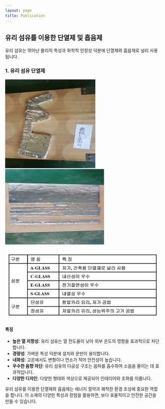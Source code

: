 ```yaml
---
layout: page
title: Publication
---
```

## 유리 섬유를 이용한 단열제 및 흡음제

유리 섬유는 뛰어난 물리적 특성과 화학적 안정성 덕분에 단열제와 흡음제로 널리 사용됩니다.

### 1. 유리 섬유 단열제
 ![유리 섬유 이미지](assets/img/example1.jpg)
 ![유리 섬유 이미지](assets/img/example2.jpg)

<img src="assets/img/glass_fiber.png" alt="유리 섬유 이미지" width="600" />

#### 특징
- **높은 열 저항성**: 유리 섬유는 열 전도율이 낮아 외부 온도의 영향을 효과적으로 차단합니다.
- **경량성**: 가벼운 특성 덕분에 설치와 운반이 용이합니다.
- **내화성**: 고온에서도 변형이나 연소가 적어 안전성이 높습니다.
- **우수한 음향 차단**: 유리 섬유의 다공성 구조는 음파를 흡수하여 소음을 줄이는 데 효과적입니다.
- **다양한 디자인**: 다양한 형태와 색상으로 제공되어 인테리어와 조화를 이룹니다.


유리 섬유를 이용한 단열제와 흡음제는 에너지 절약과 쾌적한 환경 조성에 중요한 역할을 합니다. 이 소재의 다양한 특성과 장점을 활용하면, 보다 효율적이고 안전한 공간을 만들 수 있습니다.
